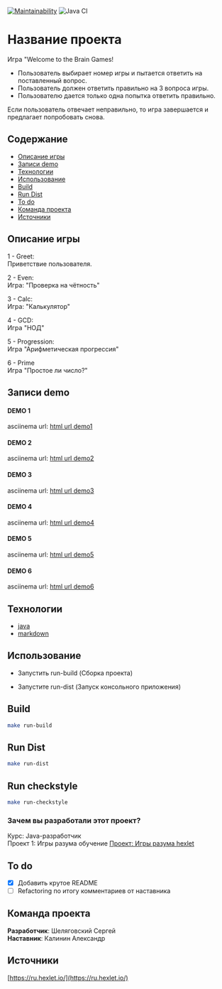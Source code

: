 [![Maintainability](https://api.codeclimate.com/v1/badges/9731497f1d7d96df266e/maintainability)](https://codeclimate.com/github/sshelyagovsky/java-project-61/maintainability)
![Java CI](https://github.com/hexlet-boilerplates/java-package/workflows/Java%20CI/badge.svg)
# Название проекта
Игра "Welcome to the Brain Games!
- Пользователь выбирает номер игры и пытается ответить на поставленный вопрос.
- Пользователь должен ответить правильно на 3 вопроса игры.
- Пользователю дается только одна попытка ответить правильно.

Если пользователь отвечает неправильно, то игра завершается и предлагает попробовать снова.

## Содержание
- [Описание игры](#описание-игры)
- [Записи demo](#записи-demo)
- [Технологии](#технологии)
- [Использование](#использование)
- [Build](#build)
- [Run Dist](#run-dist)
- [To do](#to-do)
- [Команда проекта](#команда-проекта)
- [Источники](#источники)

## Описание игры
1 - Greet: </br>
Приветствие пользователя. </br>

2 - Even: </br>
Игра: "Проверка на чётность" </br>

3 - Calc: </br>
Игра: "Калькулятор" </br>

4 - GCD: </br>
Игра "НОД" </br>

5 - Progression: </br>
Игра "Арифметическая прогрессия" </br>

6 - Prime</br>
Игра "Простое ли число?" </br>

## Записи demo

#### DEMO 1
asciinema url: [html url demo1](https://asciinema.org/a/h6NerXMHqMN0HqNxK3Fkxp9Og)
#### DEMO 2
asciinema url: [html url demo2](https://asciinema.org/a/n2azCx8PMujDi7nbDY023LP6a)
#### DEMO 3
asciinema url: [html url demo3](https://asciinema.org/a/Ym4Eyej7iPCtT8jJPD4YqNTE6)
#### DEMO 4
asciinema url: [html url demo4](https://asciinema.org/a/BOrbGz7d3YYoMkCbHMGwlH7ZD)
#### DEMO 5
asciinema url: [html url demo5](https://asciinema.org/a/6nLlIqg689oSXltwylXVqc8uN)
#### DEMO 6
asciinema url: [html url demo6](https://asciinema.org/a/bC0EiIOVQkpts0CCxnUZhDzRg)


## Технологии
- [java](https://dev.java/learn/)
- [markdown](https://www.markdownguide.org/)

## Использование
- Запустить run-build (Сборка проекта)

- Запустите run-dist (Запуск консольного приложения)


## Build

```bash
make run-build
```

## Run Dist

```bash
make run-dist
```

## Run checkstyle

```bash
make run-checkstyle
```


### Зачем вы разработали этот проект?
Курс: Java-разработчик </br>
Проект 1: Игры разума обучение [Проект: Игры разума hexlet](https://ru.hexlet.io/projects/61/members/38324/reviews)

## To do
- [x] Добавить крутое README
- [ ] Refactoring по итогу комментариев от наставника

## Команда проекта
<b>Разработчик</b>: Шеляговский Сергей</br>
<b>Наставник</b>: Калинин Александр

## Источники

[https://ru.hexlet.io/](https://ru.hexlet.io/)